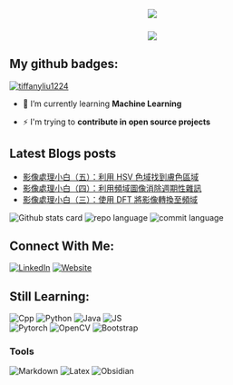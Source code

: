 <p align="center"><img src="https://i.imgur.com/kkI1JSM.gif"></p>
<h3 align="center"><img src="https://i.imgur.com/YVRdp4w.gif" /></h3>

## My github badges:

<p align="left"> <a href="https://github.com/ryo-ma/github-profile-trophy"><img src="https://github-profile-trophy.vercel.app/?username=titaliu1224&theme=chalk" alt="tiffanyliu1224" /></a> </p>

- 🌱 I’m currently learning **Machine Learning**

- ⚡ I'm trying to **contribute in open source projects**

## Latest Blogs posts
<!-- BLOG-POST-LIST:START -->
- [影像處理小白（五）：利用 HSV 色域找到膚色區域](https://titaliu1224.github.io//posts/skin_detection/)
- [影像處理小白（四）：利用頻域圖像消除週期性雜訊](https://titaliu1224.github.io//posts/notch_filter/)
- [影像處理小白（三）：使用 DFT 將影像轉換至頻域](https://titaliu1224.github.io//posts/convert_image_to_frequency_domain/)
<!-- BLOG-POST-LIST:END -->

![Github stats card](https://github-profile-summary-cards.vercel.app/api/cards/profile-details?username=titaliu1224&theme=nord_bright)
![repo language](http://github-profile-summary-cards.vercel.app/api/cards/repos-per-language?username=titaliu1224&theme=nord_bright&exclude=SCSS)
![commit language](http://github-profile-summary-cards.vercel.app/api/cards/most-commit-language?username=titaliu1224&theme=nord_bright&exclude=SCSS,Markdown)

</p>

## Connect With Me:
[![LinkedIn](https://img.shields.io/badge/linkedin-%230077B5.svg?style=for-the-badge&logo=linkedin&logoColor=white)](https://www.linkedin.com/in/tita-liu-7a5057224/)
[![Website](https://img.shields.io/badge/website-000000?style=for-the-badge&logo=About.me&logoColor=white)](https://titaliu1224.github.io)

## Still Learning:
![Cpp](https://img.shields.io/badge/C%2B%2B-00599C?style=for-the-badge&logo=c%2B%2B&logoColor=white)
![Python](https://img.shields.io/badge/Python-FFD43B?style=for-the-badge&logo=python&logoColor=blue)
![Java](https://img.shields.io/badge/OpenJDK-ED8B00?style=for-the-badge&logo=openjdk&logoColor=white)
![JS](https://img.shields.io/badge/JavaScript-323330?style=for-the-badge&logo=javascript&logoColor=F7DF1E)
<br>
![Pytorch](https://img.shields.io/badge/PyTorch-EE4C2C?style=for-the-badge&logo=pytorch&logoColor=white)
![OpenCV](https://img.shields.io/badge/OpenCV-27338e?style=for-the-badge&logo=OpenCV&logoColor=white)
![Bootstrap](https://img.shields.io/badge/Bootstrap-563D7C?style=for-the-badge&logo=bootstrap&logoColor=white)

### Tools
![Markdown](https://img.shields.io/badge/Markdown-000000?style=for-the-badge&logo=markdown&logoColor=white)
![Latex](https://img.shields.io/badge/LaTeX-47A141?style=for-the-badge&logo=LaTeX&logoColor=white)
![Obsidian](https://img.shields.io/badge/Obsidian-483699?style=for-the-badge&logo=Obsidian&logoColor=white)

